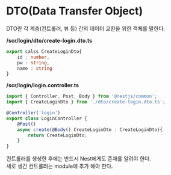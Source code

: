 # DTO(Data Transfer Object)

DTO란 각 계층(컨트롤러, 뷰 등) 간의 데이터 교환을 위한 객체를 말한다.

**/scr/login/dto/create-login.dto.ts**

```typescript
export calss CreateLoginDto{
    id : number,
    pw : string,
    name : string
}
```
**/scr/login/login.controller.ts**
```typescript
import { Controller, Post, Body } from '@nestjs/common';
import { CreateLoginDto } from './dto/create-login.dto.ts';

@Controller('login')
export class LoginController {
    @Post()
    async create(@Body() CreateLoginDto : CreateLoginDto){
        return CreateLoginDto;
    }
}
```
컨트롤러를 생성한 후에는 반드시 Nest에게도 존재를 알려야 한다.
<br>
새로 생긴 컨트롤러는 module에 추가 해야 한다.

